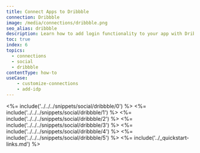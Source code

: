 ```yaml
---
title: Connect Apps to Dribbble
connection: Dribbble
image: /media/connections/dribbble.png
seo_alias: dribbble
description: Learn how to add login functionality to your app with Dribbble. You will need to obtain a Client ID and Client Secret for Dribbble.
toc: true
index: 6
topics:
  - connections
  - social
  - dribbble
contentType: how-to
useCase:
    - customize-connections
    - add-idp
---
```

<%= include('../../../snippets/social/dribbble/0') %> 
<%= include('../../../snippets/social/dribbble/1') %> 
<%= include('../../../snippets/social/dribbble/2') %> 
<%= include('../../../snippets/social/dribbble/3') %> 
<%= include('../../../snippets/social/dribbble/4') %> 
<%= include('../../../snippets/social/dribbble/5') %> 
<%= include('../_quickstart-links.md') %>
